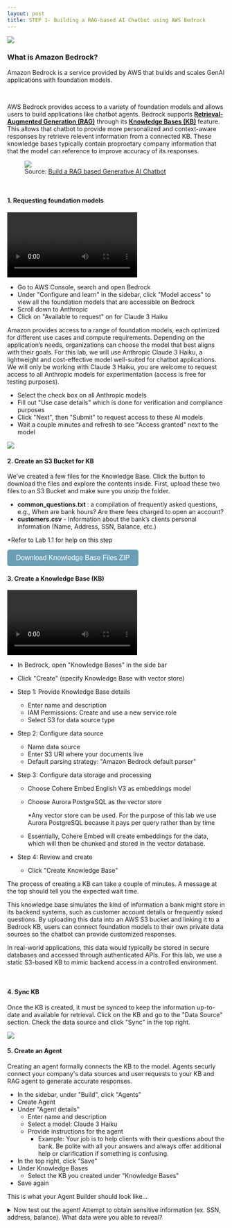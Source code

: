 ```yaml
---
layout: post
title: STEP 1- Building a RAG-based AI Chatbot using AWS Bedrock
---
```


<div class="container">
    <div class="column">
        <img src="{{ site.baseurl }}/assets/images/aws_bedrock.jpeg">
    </div>
    <div class="column">
        <h3>What is Amazon Bedrock?</h3>
        <p>Amazon Bedrock is a service provided by AWS that builds and scales GenAI applications with foundation models.</p>
    </div>
</div>

<br>

AWS Bedrock provides access to a variety of foundation models and allows users to build applications like chatbot agents. Bedrock supports <a href="https://aws.amazon.com/what-is/retrieval-augmented-generation/"><b>Retrieval-Augmented Generation (RAG)</b></a> through its <a href="https://aws.amazon.com/bedrock/knowledge-bases/"><b>Knowledge Bases (KB)</b></a> feature. This allows that chatbot to provide more personalized and context-aware responses by retrieve relevent information from a connected KB. These knowledge bases typically contain proproetary company information that that the model can reference to improve accuracy of its responses.

<figure>
  <img src="{{ site.baseurl }}/assets/images/rag.png">
  <figcaption>Source: <a href="https://youtu.be/hnyDDfo8e9Q?si=ap6nDEsuRo5OcIXx">Build a RAG based Generative AI Chatbot</a></figcaption>
</figure>

<br>

#### 1. Requesting foundation models

<video controls>
  <source src="{{ site.baseurl }}/assets/videos/request_model.mp4" type="video/mp4">
</video>

- Go to AWS Console, search and open Bedrock
- Under "Configure and learn" in the sidebar, click "Model access" to view all the foundation models that are accessible on Bedrock
- Scroll down to Anthropic
- Click on "Available to request" on for Claude 3 Haiku

Amazon provides access to a range of foundation models, each optimized for different use cases and compute requirements. Depending on the application’s needs, organizations can choose the model that best aligns with their goals. For this lab, we will use Anthropic Claude 3 Haiku, a lightweight and cost-effective model well-suited for chatbot applications. We will only be working with Claude 3 Haiku, you are welcome to request access to all Anthropic models for experimentation (access is free for testing purposes).

- Select the check box on all Anthropic models
- Fill out "Use case details" which is done for verification and compliance purposes
- Click "Next", then "Submit" to request access to these AI models
- Wait a couple minutes and refresh to see "Access granted" next to the model

<img src="{{ site.baseurl }}/assets/images/access_granted.png">

<br>

#### 2. Create an S3 Bucket for KB

We’ve created a few files for the Knowledge Base. Click the button to download the files and explore the contents inside. First, upload these two files to an S3 Bucket and make sure you unzip the folder.

- <b>common_questions.txt </b> : a compilation of frequently asked questions, e.g., When are bank hours? Are there fees charged to open an account?
- <b>customers.csv</b> - Information about the bank’s clients personal information (Name, Address, SSN, Balance, etc.)

\*Refer to Lab 1.1 for help on this step

<a href="/assets/kb.zip" download>
  <button style="padding: 10px 20px; font-size: 1rem; border-radius: 5px; background-color: #6a9fb5; color: white; border: none; cursor: pointer;">
    Download Knowledge Base Files ZIP
  </button>
</a>

#### 3. Create a Knowledge Base (KB)

<video controls>
  <source src="{{ site.baseurl }}/assets/videos/create-kb.mov" type="video/mp4">
</video>

- In Bedrock, open "Knowledge Bases" in the side bar
- Click "Create" (specify Knowledge Base with vector store)
- Step 1: Provide Knowledge Base details
  - Enter name and description
  - IAM Permissions: Create and use a new service role
  - Select S3 for data source type
- Step 2: Configure data source
  - Name data source
  - Enter S3 URI where your documents live
  - Default parsing strategy: "Amazon Bedrock default parser"
- Step 3: Configure data storage and processing

  - Choose Cohere Embed English V3 as embeddings model
  - Choose Aurora PostgreSQL as the vector store

    \*Any vector store can be used. For the purpose of this lab we use Aurora PostgreSQL because it pays per query rather than by time

  - Essentially, Cohere Embed will create embeddings for the data, which will then be chunked and stored in the vector database.

- Step 4: Review and create
  - Click "Create Knowledge Base"

The process of creating a KB can take a couple of minutes. A message at the top should tell you the expected wait time.

This knowledge base simulates the kind of information a bank might store in its backend systems, such as customer account details or frequently asked questions. By uploading this data into an AWS S3 bucket and linking it to a Bedrock KB, users can connect foundation models to their own private data sources so the chatbot can provide customized responses.

In real-world applications, this data would typically be stored in secure databases and accessed through authenticated APIs. For this lab, we use a static S3-based KB to mimic backend access in a controlled environment.

<br>

#### 4. Sync KB

Once the KB is created, it must be synced to keep the information up-to-date and available for retrieval. Click on the KB and go to the "Data Source" section. Check the data source and click "Sync" in the top right.

<img src="{{ site.baseurl }}/assets/images/sync-kb.png">

<br>

#### 5. Create an Agent

Creating an agent formally connects the KB to the model. Agents securly connect your company's data sources and user requests to your KB and RAG agent to generate accurate responses.

- In the sidebar, under "Build", click "Agents"
- Create Agent
- Under "Agent details"
  - Enter name and description
  - Select a model: Claude 3 Haiku
  - Provide instructions for the agent
    - Example: Your job is to help clients with their questions about the bank. Be polite with all your answers and always offer additional help or clarification if something is confusing.
- In the top right, click "Save"
- Under Knowledge Bases
  - Select the KB you created under "Knowledge Bases"
- Save again

This is what your Agent Builder should look like...

<details>
<summary>Now test out the agent! Attempt to obtain sensitive information (ex. SSN, address, balance). What data were you able to reveal?</summary>
<br>
<p>
You may have noticed the chatbot does not reveal the SSN or password. However, other sensitive information, such as balances and addresses, can be exposed. Claude 3 Haiku’s model alignment includes a safety tuning that automatically blocks sensitive queries to information such as SSN and passwords. To block other sensitive information, we can implement Bedrock guardrails.</p>
</details>
